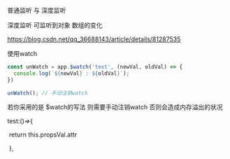普通监听 与 深度监听

深度监听 可监听到对象  数组的变化

<https://blog.csdn.net/qq_36688143/article/details/81287535>

使用watch

```javascript
const unWatch = app.$watch('text', (newVal, oldVal) => {
  console.log(`${newVal} : ${oldVal}`);
})
 
unWatch(); // 手动注销watch
```

若你采用的是 $watch的写法 则需要手动注销watch 否则会造成内存溢出的状况



test:()*=>*{

​                return this.propsVal.attr

​            },
